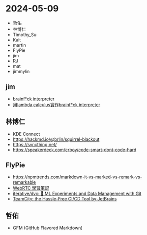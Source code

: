 # 2024-05-09

- 哲佑
- 林博仁
- Timothy_Su
- Kait
- martin
- FlyPie
- jim
- RJ
- mat
- jimmylin


## jim

- [brainf\*ck interpreter](https://github.com/jserv/jit-construct/blob/master/interpreter.c)
- [用lambda calculus實作brainf\*ck interpreter](https://colab.research.google.com/drive/1ZhwviteVitPypN57dk-3YvWJIhnhx-UC?usp=sharing)


## 林博仁

- KDE Connect
- https://hackmd.io/@brlin/squirrel-blackout
- https://syncthing.net/
- https://speakerdeck.com/crboy/code-smart-dont-code-hard


## FlyPie

- https://npmtrends.com/markdown-it-vs-marked-vs-remark-vs-remarkable
- [WebRTC 學習筆記](https://flyskypie.github.io/blog/2023-08-07_webrtc-learning-note/)
- [iterative/dvc: 🦉 ML Experiments and Data Management with Git](https://github.com/iterative/dvc)
- [TeamCity: the Hassle-Free CI/CD Tool by JetBrains](https://www.jetbrains.com/teamcity/)


## 哲佑

- GFM (GitHub Flavored Markdown)


